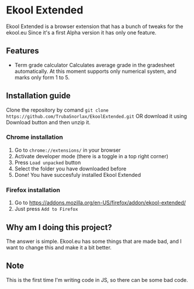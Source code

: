 # Ekool Extended
Ekool Extended is a browser extension that has a bunch of tweaks for the ekool.eu
Since it's a first Alpha version it has only one feature.

## Features

 - Term grade calculator
	 Calculates average grade in the gradesheet automatically. At this moment supports only numerical system, and marks only form 1 to 5. 

## Installation guide

 Clone the repository by comand `git clone https://github.com/TrubaSnorlax/EkoolExtended.git` OR download it using Download button and then unzip it.

### Chrome installation

 1. Go to `chrome://extensions/` in your browser
 2. Activate developer mode (there is a toggle in a top right corner)
 3. Press `Load unpacked` button
 4. Select the folder you have downloaded before
 5. Done! You have succesfuly installed Ekool Extended

### Firefox installation
1. Go to https://addons.mozilla.org/en-US/firefox/addon/ekool-extended/
2. Just press `Add to Firefox`

## Why am I doing this project?
The answer is simple. Ekool.eu has some things that are made bad, and I want to change this and make it a bit better.

## Note
This is the first time I'm writing code in JS, so there can be some bad code.

